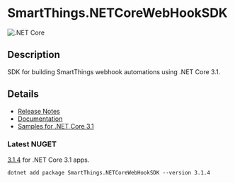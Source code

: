 # SmartThings.NETCoreWebHookSDK

![.NET Core](https://github.com/ianisms/SmartThings.NETCoreWebHookSDK/workflows/.NET%20Core/badge.svg)

## Description

SDK for building SmartThings webhook automations using .NET Core 3.1.

## Details

- [Release Notes](https://github.com/ianisms/SmartThings.NETCoreWebHookSDK/blob/master/docs/RELEASENOTES.md)
- [Documentation](https://ianisms.github.io/SmartThings.NETCoreWebHookSDK/)
- [Samples for .NET Core 3.1](https://github.com/ianisms/SmartThings.NETCoreWebHookSDK/tree/master/samples)

### Latest NUGET

[3.1.4](https://www.nuget.org/packages/SmartThings.NETCoreWebHookSDK/3.1.4) for .NET Core 3.1 apps.

```batch
dotnet add package SmartThings.NETCoreWebHookSDK --version 3.1.4
```
